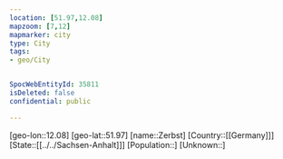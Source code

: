 ```yaml
---
location: [51.97,12.08]
mapzoom: [7,12] 
mapmarker: city 
type: City
tags:
- geo/City


SpocWebEntityId: 35811
isDeleted: false
confidential: public

---
```

[geo-lon::12.08]
[geo-lat::51.97]
[name::Zerbst]
[Country::[[Germany]]]
[State::[[../../Sachsen-Anhalt]]]
[Population::]
[Unknown::]

